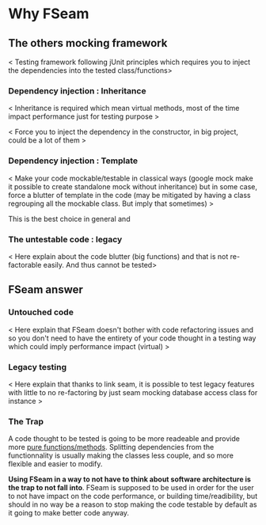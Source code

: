 <a id="top"></a>
# Why FSeam

## The others mocking framework

< Testing framework following jUnit principles which requires you to inject the dependencies into the tested class/functions>

### Dependency injection : Inheritance

< Inheritance is required which mean virtual methods, most of the time impact performance just for testing purpose >  
  
< Force you to inject the dependency in the constructor, in big project, could be a lot of them >

### Dependency injection : Template

< Make your code mockable/testable in classical ways (google mock make it possible to create standalone mock without inheritance) but in some case, force a blutter of template in the code (may be mitigated by having a class regrouping all the mockable class. But imply that sometimes) >

This is the best choice in general and

### The untestable code : legacy

< Here explain about the code blutter (big functions) and that is not re-factorable easily. And thus cannot be tested>

## FSeam answer

### Untouched code
< Here explain that FSeam doesn't bother with code refactoring issues and so you don't need to have the entirety of your code thought in a testing way which could imply performance impact (virtual) >

### Legacy testing
< Here explain that thanks to link seam, it is possible to test legacy features with little to no re-factoring by just seam mocking database access class for instance >

### The Trap
A code thought to be tested is going to be more readeable and provide more [pure functions/methods](https://en.wikipedia.org/wiki/Pure_function).
Splitting dependencies from the functionnality is usually making the classes less couple, and so more flexible and easier to modify.  

**Using FSeam in a way to not have to think about software architecture is the trap to not fall into**. FSeam is supposed to be used in order for the user to not have impact on the code performance, or building time/readibility, but should in no way be a reason to stop making the code testable by default as it going to make better code anyway.

